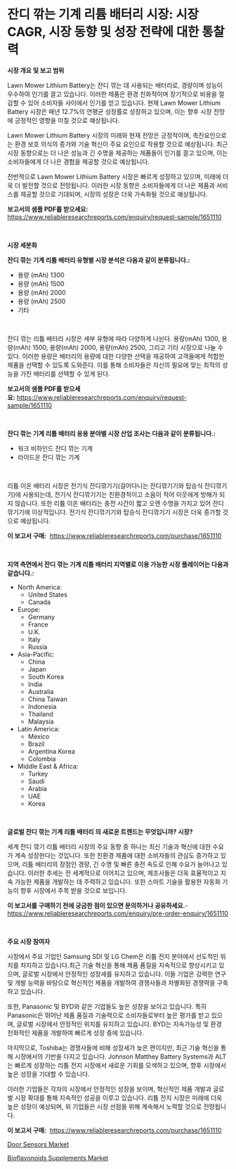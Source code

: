 <p><h1>잔디 깎는 기계 리튬 배터리 시장: 시장 CAGR, 시장 동향 및 성장 전략에 대한 통찰력</h1></p><p><strong>시장 개요 및 보고 범위</strong></p>
<p><p>Lawn Mower Lithium Battery는 잔디 깎는 데 사용되는 배터리로, 경량이며 성능이 우수하여 인기를 끌고 있습니다. 이러한 제품은 환경 친화적이며 장기적으로 비용을 절감할 수 있어 소비자들 사이에서 인기를 얻고 있습니다. 현재 Lawn Mower Lithium Battery 시장은 매년 12.7%의 연평균 성장률로 성장하고 있으며, 이는 향후 시장 전망에 긍정적인 영향을 미칠 것으로 예상됩니다.</p><p>Lawn Mower Lithium Battery 시장의 미래와 현재 전망은 긍정적이며, 촉진요인으로는 환경 보호 의식의 증가와 기술 혁신이 주요 요인으로 작용할 것으로 예상됩니다. 최근 시장 동향으로는 더 나은 성능과 긴 수명을 제공하는 제품들이 인기를 끌고 있으며, 이는 소비자들에게 더 나은 경험을 제공할 것으로 예상됩니다.</p><p>전반적으로 Lawn Mower Lithium Battery 시장은 빠르게 성장하고 있으며, 미래에 더욱 더 발전할 것으로 전망됩니다. 이러한 시장 동향은 소비자들에게 더 나은 제품과 서비스를 제공할 것으로 기대되며, 시장의 성장은 더욱 가속화될 것으로 예상됩니다.</p></p>
<p><strong>보고서의 샘플 PDF를 받으세요:</strong> <a href="https://www.reliableresearchreports.com/enquiry/request-sample/1651110">https://www.reliableresearchreports.com/enquiry/request-sample/1651110</a></p>
<p>&nbsp;</p>
<p><strong>시장 세분화</strong></p>
<p><strong>잔디 깎는 기계 리튬 배터리 유형별 시장 분석은 다음과 같이 분류됩니다.:</strong></p>
<p><ul><li>용량 (mAh) 1300</li><li>용량 (mAh) 1500</li><li>용량 (mAh) 2000</li><li>용량 (mAh) 2500</li><li>기타</li></ul></p>
<p>&nbsp;</p>
<p><p>잔디 깎는 리튬 배터리 시장은 세부 유형에 따라 다양하게 나뉜다. 용량(mAh) 1300, 용량(mAh) 1500, 용량(mAh) 2000, 용량(mAh) 2500, 그리고 기타 시장으로 나눌 수 있다. 이러한 용량은 배터리의 용량에 대한 다양한 선택을 제공하여 고객들에게 적합한 제품을 선택할 수 있도록 도와준다. 이를 통해 소비자들은 자신의 필요에 맞는 최적의 성능을 가진 배터리를 선택할 수 있게 된다.</p></p>
<p><strong>보고서의 샘플 PDF를 받으세요:</strong>&nbsp;<a href="https://www.reliableresearchreports.com/enquiry/request-sample/1651110">https://www.reliableresearchreports.com/enquiry/request-sample/1651110</a></p>
<p>&nbsp;</p>
<p><strong> 잔디 깎는 기계 리튬 배터리 응용 분야별 시장 산업 조사는 다음과 같이 분류됩니다.:</strong></p>
<p><ul><li>워크 비하인드 잔디 깎는 기계</li><li>라이드온 잔디 깎는 기계</li></ul></p>
<p>&nbsp;</p>
<p><p>리튬 이온 배터리 시장은 전기식 잔디깎기기(걸어다니는 잔디깎기기와 탑승식 잔디깎기기)에 사용되는데, 전기식 잔디깎기기는 친환경적이고 소음이 적어 이웃에게 방해가 되지 않습니다. 또한 리튬 이온 배터리는 충전 시간이 짧고 오랜 수명을 가지고 있어 잔디 깎기기에 이상적입니다. 전기식 잔디깎기기와 탑승식 잔디깎기기 시장은 더욱 증가할 것으로 예상됩니다.</p></p>
<p><strong>이 보고서 구매:</strong>&nbsp; <a href="https://www.reliableresearchreports.com/purchase/1651110">https://www.reliableresearchreports.com/purchase/1651110</a></p>
<p>&nbsp;</p>
<p><strong>지역 측면에서 잔디 깎는 기계 리튬 배터리 지역별로 이용 가능한 시장 플레이어는 다음과 같습니다.:</strong></p>
<p><ul>
    <li>
        North America:
        <ul>
            <li>United States</li>
            <li>Canada</li>
        </ul>
    </li>
    <li>
        Europe:
        <ul>
            <li>Germany</li>
            <li>France</li>
            <li>U.K.</li>
            <li>Italy</li>
            <li>Russia</li>
        </ul>
    </li>
    <li>
        Asia-Pacific:
        <ul>
            <li>China</li>
            <li>Japan</li>
            <li>South Korea</li>
            <li>India</li>
            <li>Australia</li>
            <li>China Taiwan</li>
            <li>Indonesia</li>
            <li>Thailand</li>
            <li>Malaysia</li>
        </ul>
    </li>
    <li>
        Latin America:
        <ul>
            <li>Mexico</li>
            <li>Brazil</li>
            <li>Argentina Korea</li>
            <li>Colombia</li>
        </ul>
    </li>
    <li>
        Middle East & Africa:
        <ul>
            <li>Turkey</li>
            <li>Saudi</li>
            <li>Arabia</li>
            <li>UAE</li>
            <li>Korea</li>
        </ul>
    </li>
    </ul></p>
<p>&nbsp;</p>
<p><strong>글로벌 잔디 깎는 기계 리튬 배터리 의 새로운 트렌드는 무엇입니까? 시장?</strong></p>
<p><p>세계 잔디 깎기 리튬 배터리 시장의 주요 동향 중 하나는 최신 기술과 혁신에 대한 수요가 계속 성장한다는 것입니다. 또한 친환경 제품에 대한 소비자들의 관심도 증가하고 있으며, 리튬 배터리의 장점인 경량, 긴 수명 및 빠른 충전 속도로 인해 수요가 늘어나고 있습니다. 이러한 추세는 전 세계적으로 이어지고 있으며, 제조사들은 더욱 효율적이고 지속 가능한 제품을 개발하는 데 주력하고 있습니다. 또한 스마트 기술을 활용한 자동화 기능이 향후 시장에서 주목 받을 것으로 보입니다.</p></p>
<p><strong>이 보고서를 구매하기 전에 궁금한 점이 있으면 문의하거나 공유하세요.</strong>- <a href="https://www.reliableresearchreports.com/enquiry/pre-order-enquiry/1651110">https://www.reliableresearchreports.com/enquiry/pre-order-enquiry/1651110</a></p>
<p>&nbsp;</p>
<p><strong>주요 시장 참여자</strong></p>
<p><p>시장에서 주요 기업인 Samsung SDI 및 LG Chem은 리튬 전지 분야에서 선도적인 위치를 차지하고 있습니다.최근 기술 혁신을 통해 제품 품질을 지속적으로 향상시키고 있으며, 글로벌 시장에서 안정적인 성장세를 유지하고 있습니다. 이들 기업은 강력한 연구 및 개발 능력을 바탕으로 혁신적인 제품을 개발하여 경쟁사들과 차별화된 경쟁력을 구축하고 있습니다.</p><p>또한, Panasonic 및 BYD와 같은 기업들도 높은 성장을 보이고 있습니다. 특히 Panasonic은 뛰어난 제품 품질과 기술력으로 소비자들로부터 높은 평가를 받고 있으며, 글로벌 시장에서 안정적인 위치를 유지하고 있습니다. BYD는 지속가능성 및 환경 친화적인 제품을 개발하여 빠르게 성장 중에 있습니다.</p><p>마지막으로, Toshiba는 경쟁사들에 비해 성장세가 늦은 편이지만, 최근 기술 혁신을 통해 시장에서의 기반을 다지고 있습니다. Johnson Matthey Battery Systems과 ALT는 빠르게 성장하는 리튬 전지 시장에서 새로운 기회를 모색하고 있으며, 향후 시장에서 높은 성장을 기대할 수 있습니다.</p><p>이러한 기업들은 각자의 시장에서 안정적인 성장을 보이며, 혁신적인 제품 개발과 글로벌 시장 확대를 통해 지속적인 성공을 이루고 있습니다. 리튬 전지 시장은 미래에 더욱 높은 성장이 예상되며, 위 기업들은 시장 선점을 위해 계속해서 노력할 것으로 전망됩니다.</p></p>
<p><strong>이 보고서 구매:</strong>&nbsp;&nbsp;<a href="https://www.reliableresearchreports.com/purchase/1651110">https://www.reliableresearchreports.com/purchase/1651110</a></p>
<p><p><a href="https://github.com/kufem1/Market-Research-Report-List-2/blob/main/door-sensors-market.md">Door Sensors Market</a></p><p><a href="https://cautious-neon-760.notion.site/Decoding-the-Bioflavonoids-Supplements-Market-A-Deep-Dive-into-the-Latest-Market-Trends-Market-Seg-86e9d28929594f8c99e54dc7b9abd081">Bioflavonoids Supplements Market</a></p></p>

